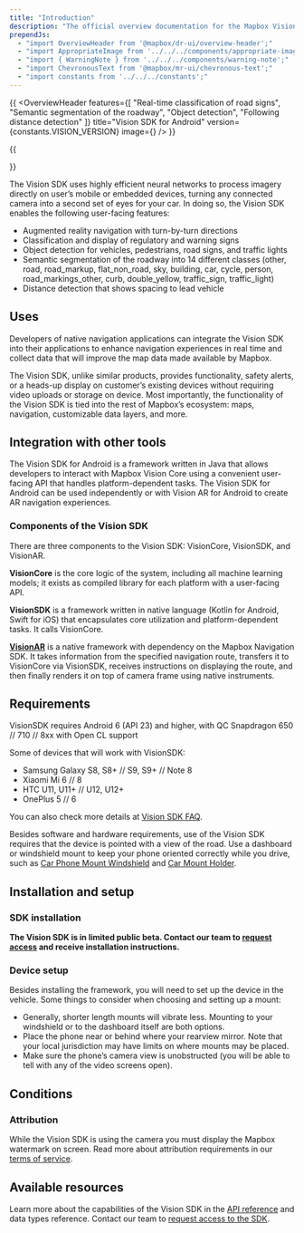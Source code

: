 ```yaml
---
title: "Introduction"
description: "The official overview documentation for the Mapbox Vision SDK for Android."
prependJs:
  - "import OverviewHeader from '@mapbox/dr-ui/overview-header';"
  - "import AppropriateImage from '../../../components/appropriate-image';"
  - "import { WarningNote } from '../../../components/warning-note';"
  - "import ChevronousText from '@mapbox/mr-ui/chevronous-text';"
  - "import constants from '../../../constants';"
---
```


{{
    <OverviewHeader
      features={[
        "Real-time classification of road signs",
        "Semantic segmentation of the roadway",
        "Object detection",
        "Following distance detection"
      ]}
      title="Vision SDK for Android"
      version={constants.VISION_VERSION}
      image={<AppropriateImage imageId="overviewVisionSdk" alt="Mobile devices displaying applications using the Mapbox Vision SDK for Android." />}
    />
}}

{{
<WarningNote title="The Mapbox Vision SDK for Android is in limited public beta">
    <p><a href="https://www.mapbox.com/vision/"><ChevronousText text="Request access" /></a></p>
</WarningNote>
}}

The Vision SDK uses highly efficient neural networks to process imagery directly on user’s mobile or embedded devices, turning any connected camera into a second set of eyes for your car. In doing so, the Vision SDK enables the following user-facing features:

- Augmented reality navigation with turn-by-turn directions
- Classification and display of regulatory and warning signs
- Object detection for vehicles, pedestrians, road signs, and traffic lights
- Semantic segmentation of the roadway into 14 different classes (other, road, road_markup, flat_non_road, sky, building, car, cycle, person, road_markings_other, curb, double_yellow, traffic_sign, traffic_light)
- Distance detection that shows spacing to lead vehicle


## Uses

Developers of native navigation applications can integrate the Vision SDK into their applications to enhance navigation experiences in real time and collect data that will improve the map data made available by Mapbox.

The Vision SDK, unlike similar products, provides functionality, safety alerts, or a heads-up display on customer’s existing devices without requiring video uploads or storage on device. Most importantly, the functionality of the Vision SDK is tied into the rest of Mapbox’s ecosystem: maps, navigation, customizable data layers, and more.

## Integration with other tools

The Vision SDK for Android is a framework written in Java that allows developers to interact with Mapbox Vision Core using a convenient user-facing API that handles platform-dependent tasks. The Vision SDK for Android can be used independently or with Vision AR for Android to create AR navigation experiences.

### Components of the Vision SDK

There are three components to the Vision SDK: VisionCore, VisionSDK, and VisionAR.

**VisionCore** is the core logic of the system, including all machine learning models; it exists as compiled library for each platform with a user-facing API.

**VisionSDK** is a framework written in native language (Kotlin for Android, Swift for iOS) that encapsulates core utilization and platform-dependent tasks. It calls VisionCore.

[**VisionAR**](/android/vision-ar/overview/) is a native framework with dependency on the Mapbox Navigation SDK. It takes information from the specified navigation route, transfers it to VisionCore via VisionSDK, receives instructions on displaying the route, and then finally renders it on top of camera frame using native instruments.

## Requirements

VisionSDK requires Android 6 (API 23) and higher, with QC Snapdragon 650 // 710 // 8xx with Open CL support

Some of devices that will work with VisionSDK:
- Samsung Galaxy S8, S8+ // S9, S9+ // Note 8
- Xiaomi Mi 6 // 8
- HTC U11, U11+ // U12, U12+
- OnePlus 5 // 6

You can also check more details at [Vision SDK FAQ](https://vision.mapbox.com/faq).

Besides software and hardware requirements, use of the Vision SDK requires that the device is pointed with a view of the road. Use a dashboard or windshield mount to keep your phone oriented correctly while you drive, such as [Car Phone Mount Windshield](https://www.amazon.com/gp/product/B06ZZWYQF7/) and [Car Mount Holder](https://www.amazon.com/Getron-Windshield-Dashboard-Universal-Smartphones/dp/B00XJE2YHQ/).

## Installation and setup

### SDK installation

**The Vision SDK is in limited public beta. Contact our team to [request access](https://www.mapbox.com/vision) and receive installation instructions.**

### Device setup

Besides installing the framework, you will need to set up the device in the vehicle. Some things to consider when choosing and setting up a mount:

- Generally, shorter length mounts will vibrate less. Mounting to your windshield or to the dashboard itself are both options.
- Place the phone near or behind where your rearview mirror. Note that your local jurisdiction may have limits on where mounts may be placed.
- Make sure the phone’s camera view is unobstructed (you will be able to tell with any of the video screens open).

## Conditions

### Attribution

While the Vision SDK is using the camera you must display the Mapbox watermark on screen. Read more about attribution requirements in our [terms of service](https://www.mapbox.com/tos/).

## Available resources

Learn more about the capabilities of the Vision SDK in the [API reference](/android/api/vision/{{constants.VISION_VERSION}}/index.html) and data types reference. Contact our team to [request access to the SDK](https://www.mapbox.com/vision/).

